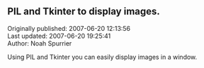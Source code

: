## PIL and Tkinter to display images.  
Originally published: 2007-06-20 12:13:56  
Last updated: 2007-06-20 19:25:41  
Author: Noah Spurrier  
  
Using PIL and Tkinter you can easily display images in a window.